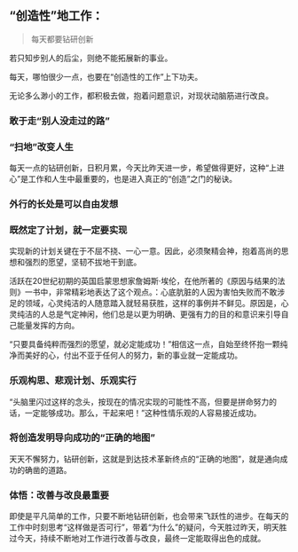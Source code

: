 ## “创造性”地工作：

> 每天都要钻研创新

若只知步别人的后尘，则绝不能拓展新的事业。

每天，哪怕很少一点，也要在“创造性的工作”上下功夫。

无论多么渺小的工作，都积极去做，抱着问题意识，对现状动脑筋进行改良。

### 敢于走“别人没走过的路”

### “扫地”改变人生

每天一点的钻研创新，日积月累，今天比昨天进一步，希望做得更好，这种“上进心”是工作和人生中最重要的，也是进入真正的“创造”之门的秘诀。

### 外行的长处是可以自由发想

### 既然定了计划，就一定要实现

实现新的计划关键在于不屈不挠、一心一意。因此，必须聚精会神，抱着高尚的思想和强烈的愿望，坚韧不拔地干到底。

活跃在20世纪初期的英国启蒙思想家詹姆斯·埃伦，在他所著的《原因与结果的法则》一书中，非常精彩地表达了这个观点。：心底肮脏的人因为害怕失败而不敢涉足的领域，心灵纯洁的人随意踏入就轻易获胜，这样的事例并不鲜见。原因是，心灵纯洁的人总是气定神闲，他们总是以更为明确、更强有力的目的和意识来引导自己能量发挥的方向。

“只要具备纯粹而强烈的愿望，就必定能成功！”相信这一点，自始至终怀抱一颗纯净而美好的心，付出不亚于任何人的努力，新的事业就一定能成功。

### 乐观构思、悲观计划、乐观实行

“头脑里闪过这样的念头，按现在的情况实现的可能性不高，但要是拼命努力的话，一定能够成功。那么，干起来吧！”这种性情乐观的人容易接近成功。

### 将创造发明导向成功的“正确的地图”

天天不懈努力，钻研创新，这就是到达技术革新终点的“正确的地图”，就是通向成功的确凿的道路。

### 体悟：改善与改良最重要

即使是平凡简单的工作，只要不断地钻研创新，也会带来飞跃性的进步。在每天的工作中时刻思考“这样做是否可行”，带着“为什么”的疑问，今天胜过昨天，明天胜过今天，持续不断地对工作进行改善与改良，最终一定能取得出色的成就。